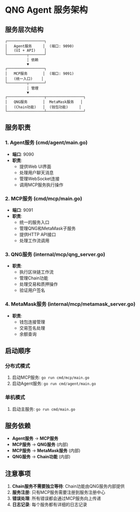 # QNG Agent 服务架构

## 服务层次结构

```
┌─────────────────┐
│   Agent服务     │  (端口: 9090)
│   (UI + API)    │
└─────────┬───────┘
          │ 依赖
          ▼
┌─────────────────┐
│   MCP服务       │  (端口: 9091)
│   (统一入口)    │
└─────────┬───────┘
          │ 管理
          ▼
┌─────────────────┬─────────────────┐
│   QNG服务       │  MetaMask服务   │
│   (Chain功能)   │  (钱包功能)     │
└─────────────────┴─────────────────┘
```

## 服务职责

### 1. Agent服务 (cmd/agent/main.go)
- **端口**: 9090
- **职责**: 
  - 提供Web UI界面
  - 处理用户聊天消息
  - 管理WebSocket连接
  - 调用MCP服务执行操作

### 2. MCP服务 (cmd/mcp/main.go)
- **端口**: 9091
- **职责**:
  - 统一的服务入口
  - 管理QNG和MetaMask子服务
  - 提供HTTP API接口
  - 处理工作流调用

### 3. QNG服务 (internal/mcp/qng_server.go)
- **职责**:
  - 执行区块链工作流
  - 管理Chain功能
  - 处理交易和质押操作
  - 验证用户签名

### 4. MetaMask服务 (internal/mcp/metamask_server.go)
- **职责**:
  - 钱包连接管理
  - 交易签名处理
  - 余额查询

## 启动顺序

### 分布式模式
1. 启动MCP服务: `go run cmd/mcp/main.go`
2. 启动Agent服务: `go run cmd/agent/main.go`

### 单机模式
1. 启动主服务: `go run cmd/main.go`

## 服务依赖

- **Agent服务** → **MCP服务**
- **MCP服务** → **QNG服务** (内部)
- **MCP服务** → **MetaMask服务** (内部)
- **QNG服务** → **Chain功能** (内部)

## 注意事项

1. **Chain服务不需要独立等待**: Chain功能由QNG服务内部提供
2. **服务注册**: 只有MCP服务需要注册到服务注册中心
3. **错误处理**: 所有错误都会通过MCP服务向上传递
4. **日志记录**: 每个服务都有详细的日志记录 